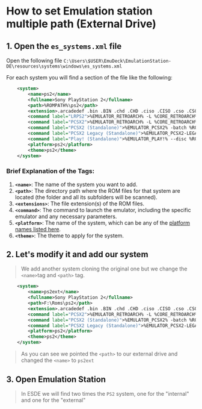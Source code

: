 # How to set Emulation station multiple path (External Drive)

## 1. Open the `es_systems.xml` file
Open the following file
`C:\Users\$USER\EmuDeck\EmulationStation-DE\resources\systems\windows\es_systems.xml`

For each system you will find a section of the file like the following:
```xml
    <system>
        <name>ps2</name>
        <fullname>Sony PlayStation 2</fullname>
        <path>%ROMPATH%\ps2</path>
        <extension>.arcadedef .bin .BIN .chd .CHD .ciso .CISO .cso .CSO .dump .DUMP .elf .ELF .gz .GZ .m3u .M3U .mdf .MDF .img .IMG .iso .ISO .isz .ISZ .ngr .NRG .zso .ZSO</extension>
        <command label="LRPS2">%EMULATOR_RETROARCH% -L %CORE_RETROARCH%\pcsx2_libretro.dll %ROM%</command>
        <command label="PCSX2">%EMULATOR_RETROARCH% -L %CORE_RETROARCH%\pcsx2_libretro.dll %ROM%</command>
        <command label="PCSX2 (Standalone)">%EMULATOR_PCSX2% -batch %ROM%</command>
        <command label="PCSX2 Legacy (Standalone)">%EMULATOR_PCSX2-LEGACY% --nogui %ROM%</command>
        <command label="Play! (Standalone)">%EMULATOR_PLAY!% --disc %ROM%</command>
        <platform>ps2</platform>
        <theme>ps2</theme>
    </system>
```

### Brief Explanation of the Tags:

1. **`<name>`**: The name of the system you want to add.
2. **`<path>`**: The directory path where the ROM files for that system are located (the folder and all its subfolders will be scanned).
3. **`<extensions>`**: The file extension(s) of the ROM files.
4. **`<command>`**: The command to launch the emulator, including the specific emulator and any necessary parameters.
5. **`<platform>`**: The name of the system, which can be any of the [platform names listed here](https://emulationstation.org/gettingstarted.html#config).
6. **`<theme>`**: The theme to apply for the system.

## 2. Let's modify it and add our system
> We add another system cloning the original one but we change the `<name>`tag and `<path>` tag.
```xml
    <system>
        <name>ps2ext</name>
        <fullname>Sony PlayStation 2</fullname>
        <path>F:\Roms\ps2</path>
        <extension>.arcadedef .bin .BIN .chd .CHD .ciso .CISO .cso .CSO .dump .DUMP .elf .ELF .gz .GZ .m3u .M3U .mdf .MDF .img .IMG .iso .ISO .isz .ISZ .ngr .NRG .zso .ZSO</extension>
        <command label="PCSX2">%EMULATOR_RETROARCH% -L %CORE_RETROARCH%\pcsx2_libretro.dll %ROM%</command>
        <command label="PCSX2 (Standalone)">%EMULATOR_PCSX2% -batch %ROM%</command>
        <command label="PCSX2 Legacy (Standalone)">%EMULATOR_PCSX2-LEGACY% --nogui %ROM%</command>
        <platform>ps2</platform>
        <theme>ps2</theme>
    </system>
```
> As you can see we pointed the `<path>` to our external drive and changed the `<name>` to `ps2ext`

## 3. Open Emulation Station
> In ESDE we will find two times the `PS2` system, one for the "internal" and one for the "external"
